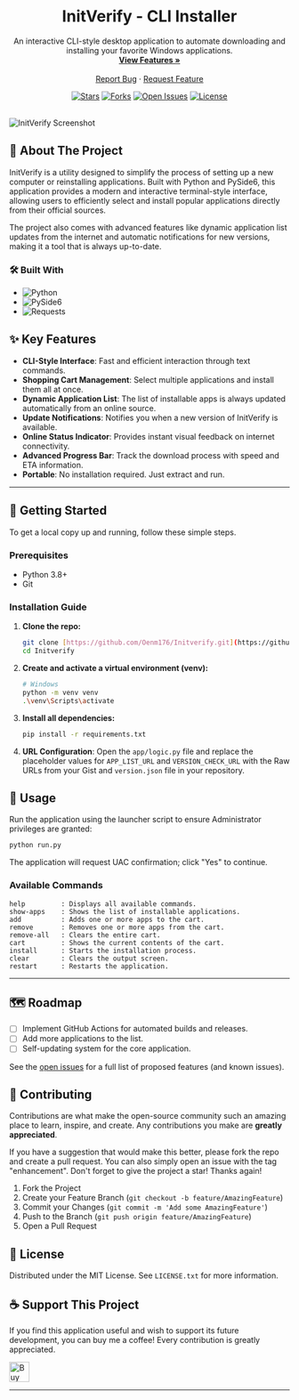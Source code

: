 <div align="center">
  
  <h1 align="center">InitVerify - CLI Installer</h1>
  
  <p align="center">
    An interactive CLI-style desktop application to automate downloading and installing your favorite Windows applications.
    <br />
    <a href="#-key-features"><strong>View Features »</strong></a>
    <br />
    <br />
    <a href="https://github.com/Oenm176/Initverify/issues">Report Bug</a>
    ·
    <a href="https://github.com/Oenm176/Initverify/issues">Request Feature</a>
  </p>
</div>

<div align="center">
  <a href="https://github.com/Oenm176/Initverify/stargazers"><img src="https://img.shields.io/github/stars/Oenm176/Initverify?style=for-the-badge" alt="Stars"></a>
  <a href="https://github.com/Oenm176/Initverify/network/members"><img src="https://img.shields.io/github/forks/Oenm176/Initverify?style=for-the-badge" alt="Forks"></a>
  <a href="https://github.com/Oenm176/Initverify/issues"><img src="https://img.shields.io/github/issues/Oenm176/Initverify?style=for-the-badge" alt="Open Issues"></a>
  <a href="https://github.com/Oenm176/Initverify/blob/main/LICENSE"><img src="https://img.shields.io/github/license/Oenm176/Initverify?style=for-the-badge" alt="License"></a>
</div>

<br>

![InitVerify Screenshot](https://i.imgur.com/kS5zL5C.png)


## 📝 About The Project

InitVerify is a utility designed to simplify the process of setting up a new computer or reinstalling applications. Built with Python and PySide6, this application provides a modern and interactive terminal-style interface, allowing users to efficiently select and install popular applications directly from their official sources.

The project also comes with advanced features like dynamic application list updates from the internet and automatic notifications for new versions, making it a tool that is always up-to-date.

### 🛠️ Built With

* ![Python](https://img.shields.io/badge/Python-3776AB?style=for-the-badge&logo=python&logoColor=white)
* ![PySide6](https://img.shields.io/badge/PySide6-249392?style=for-the-badge&logo=qt&logoColor=white)
* ![Requests](https://img.shields.io/badge/Requests-2.31.0-orange?style=for-the-badge)


## ✨ Key Features

* **CLI-Style Interface**: Fast and efficient interaction through text commands.
* **Shopping Cart Management**: Select multiple applications and install them all at once.
* **Dynamic Application List**: The list of installable apps is always updated automatically from an online source.
* **Update Notifications**: Notifies you when a new version of InitVerify is available.
* **Online Status Indicator**: Provides instant visual feedback on internet connectivity.
* **Advanced Progress Bar**: Track the download process with speed and ETA information.
* **Portable**: No installation required. Just extract and run.

---

## 🚀 Getting Started

To get a local copy up and running, follow these simple steps.

### Prerequisites

* Python 3.8+
* Git

### Installation Guide

1.  **Clone the repo:**
    ```sh
    git clone [https://github.com/Oenm176/Initverify.git](https://github.com/Oenm176/Initverify.git)
    cd Initverify
    ```

2.  **Create and activate a virtual environment (venv):**
    ```sh
    # Windows
    python -m venv venv
    .\venv\Scripts\activate
    ```

3.  **Install all dependencies:**
    ```sh
    pip install -r requirements.txt
    ```

4.  **URL Configuration**:
    Open the `app/logic.py` file and replace the placeholder values for `APP_LIST_URL` and `VERSION_CHECK_URL` with the Raw URLs from your Gist and `version.json` file in your repository.

## 🏃 Usage

Run the application using the launcher script to ensure Administrator privileges are granted:
```sh
python run.py
```
The application will request UAC confirmation; click "Yes" to continue.

### Available Commands
```
help         : Displays all available commands.
show-apps    : Shows the list of installable applications.
add          : Adds one or more apps to the cart.
remove       : Removes one or more apps from the cart.
remove-all   : Clears the entire cart.
cart         : Shows the current contents of the cart.
install      : Starts the installation process.
clear        : Clears the output screen.
restart      : Restarts the application.
```

---

## 🗺️ Roadmap

* [ ] Implement GitHub Actions for automated builds and releases.
* [ ] Add more applications to the list.
* [ ] Self-updating system for the core application.

See the [open issues](https://github.com/Oenm176/Initverify/issues) for a full list of proposed features (and known issues).

## 🤝 Contributing

Contributions are what make the open-source community such an amazing place to learn, inspire, and create. Any contributions you make are **greatly appreciated**.

If you have a suggestion that would make this better, please fork the repo and create a pull request. You can also simply open an issue with the tag "enhancement". Don't forget to give the project a star! Thanks again!

1.  Fork the Project
2.  Create your Feature Branch (`git checkout -b feature/AmazingFeature`)
3.  Commit your Changes (`git commit -m 'Add some AmazingFeature'`)
4.  Push to the Branch (`git push origin feature/AmazingFeature`)
5.  Open a Pull Request

## 📄 License

Distributed under the MIT License. See `LICENSE.txt` for more information.


## ☕ Support This Project

If you find this application useful and wish to support its future development, you can buy me a coffee! Every contribution is greatly appreciated.

<p align="left">
  <a href='https://ko-fi.com/V7V51KTW8I' target='_blank'><img height='36' style='border:0px;height:36px;' src='https://storage.ko-fi.com/cdn/kofi5.png?v=6' border='0' alt='Buy Me a Coffee at ko-fi.com' /></a>
</p>

---
